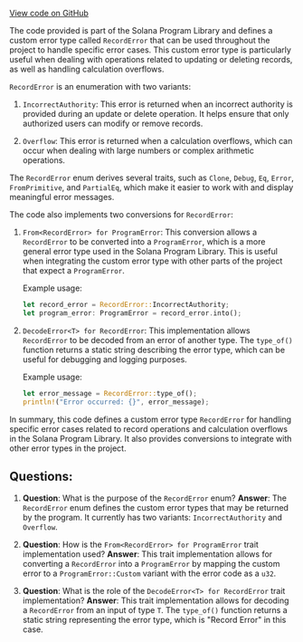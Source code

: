 [View code on GitHub](https://github.com/solana-labs/solana-program-library/record/program/src/error.rs)

The code provided is part of the Solana Program Library and defines a custom error type called `RecordError` that can be used throughout the project to handle specific error cases. This custom error type is particularly useful when dealing with operations related to updating or deleting records, as well as handling calculation overflows.

`RecordError` is an enumeration with two variants:

1. `IncorrectAuthority`: This error is returned when an incorrect authority is provided during an update or delete operation. It helps ensure that only authorized users can modify or remove records.

2. `Overflow`: This error is returned when a calculation overflows, which can occur when dealing with large numbers or complex arithmetic operations.

The `RecordError` enum derives several traits, such as `Clone`, `Debug`, `Eq`, `Error`, `FromPrimitive`, and `PartialEq`, which make it easier to work with and display meaningful error messages.

The code also implements two conversions for `RecordError`:

1. `From<RecordError> for ProgramError`: This conversion allows a `RecordError` to be converted into a `ProgramError`, which is a more general error type used in the Solana Program Library. This is useful when integrating the custom error type with other parts of the project that expect a `ProgramError`.

   Example usage:

   ```rust
   let record_error = RecordError::IncorrectAuthority;
   let program_error: ProgramError = record_error.into();
   ```

2. `DecodeError<T> for RecordError`: This implementation allows `RecordError` to be decoded from an error of another type. The `type_of()` function returns a static string describing the error type, which can be useful for debugging and logging purposes.

   Example usage:

   ```rust
   let error_message = RecordError::type_of();
   println!("Error occurred: {}", error_message);
   ```

In summary, this code defines a custom error type `RecordError` for handling specific error cases related to record operations and calculation overflows in the Solana Program Library. It also provides conversions to integrate with other error types in the project.
## Questions: 
 1. **Question**: What is the purpose of the `RecordError` enum?
   **Answer**: The `RecordError` enum defines the custom error types that may be returned by the program. It currently has two variants: `IncorrectAuthority` and `Overflow`.

2. **Question**: How is the `From<RecordError> for ProgramError` trait implementation used?
   **Answer**: This trait implementation allows for converting a `RecordError` into a `ProgramError` by mapping the custom error to a `ProgramError::Custom` variant with the error code as a `u32`.

3. **Question**: What is the role of the `DecodeError<T> for RecordError` trait implementation?
   **Answer**: This trait implementation allows for decoding a `RecordError` from an input of type `T`. The `type_of()` function returns a static string representing the error type, which is "Record Error" in this case.